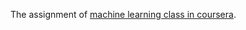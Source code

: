 The assignment of [machine learning class in coursera](https://class.coursera.org/ml-006/assignment).
